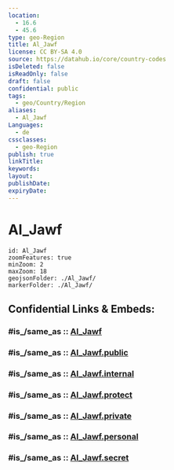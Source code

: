 ```yaml
---
location:
  - 16.6
  - 45.6
type: geo-Region
title: Al_Jawf
license: CC BY-SA 4.0
source: https://datahub.io/core/country-codes
isDeleted: false
isReadOnly: false
draft: false
confidential: public
tags:
  - geo/Country/Region
aliases:
  - Al_Jawf
Languages:
  - de
cssclasses:
  - geo-Region
publish: true
linkTitle:
keywords:
layout:
publishDate:
expiryDate:
---
```


# Al_Jawf

```leaflet
id: Al_Jawf
zoomFeatures: true 
minZoom: 2 
maxZoom: 18
geojsonFolder: ./Al_Jawf/
markerFolder: ./Al_Jawf/
```


## Confidential Links & Embeds: 

### #is_/same_as :: [Al_Jawf](/_Standards/Earth/Continent/Asia/Asia~West/Yemen~Republic/governorates~Yemen/Al_Jawf.md) 

### #is_/same_as :: [Al_Jawf.public](/_public/Earth/Continent/Asia/Asia~West/Yemen~Republic/governorates~Yemen/Al_Jawf.public.md) 

### #is_/same_as :: [Al_Jawf.internal](/_internal/Earth/Continent/Asia/Asia~West/Yemen~Republic/governorates~Yemen/Al_Jawf.internal.md) 

### #is_/same_as :: [Al_Jawf.protect](/_protect/Earth/Continent/Asia/Asia~West/Yemen~Republic/governorates~Yemen/Al_Jawf.protect.md) 

### #is_/same_as :: [Al_Jawf.private](/_private/Earth/Continent/Asia/Asia~West/Yemen~Republic/governorates~Yemen/Al_Jawf.private.md) 

### #is_/same_as :: [Al_Jawf.personal](/_personal/Earth/Continent/Asia/Asia~West/Yemen~Republic/governorates~Yemen/Al_Jawf.personal.md) 

### #is_/same_as :: [Al_Jawf.secret](/_secret/Earth/Continent/Asia/Asia~West/Yemen~Republic/governorates~Yemen/Al_Jawf.secret.md)

